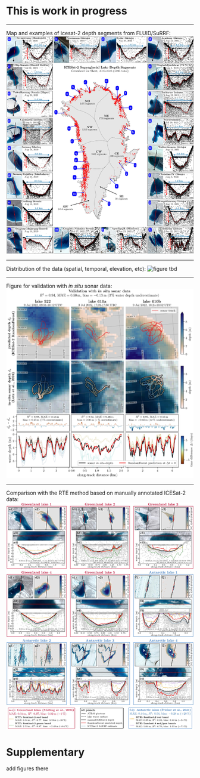 # This is work in progress

---

Map and examples of icesat-2 depth segments from FLUID/SuRRF:
![map and examples of icesat-2 depth segments from FLUID/SuRRF](figures/fig01_map-icesat2-segments.jpg)

---

Distribution of the data (spatial, temporal, elevation, etc):
![figure tbd](figures/fig01_tbd.jpg)

---

Figure for validation with *in situ* sonar data:
![validation with in situ data](figures/fig03_validation-sonar.jpg)

---

Comparison with the RTE method based on manually annotated ICESat-2 data:
![comparison with the RTE method](figures/fig04_comparison-RTE-IS2.jpg)

# Supplementary

add figures there
